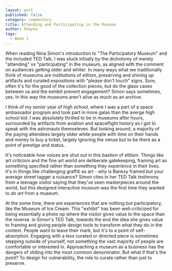 ```yaml
---
layout: post
published: false
category: commentary
title: Attending and Participating in the Museum
author: Shayna
tags:
  - Week 1
---
```


When reading Nina Simon's introduction to "The Participatory Museum" and the included TED Talk, I was stuck intiially by the dichotomy of merely "attending" vs "participating" in the museum, as aligned with the comment on audiences getting older and whiter. In many ways what we traditionally think of museums are institutions of elitism, preserving and shining up artifacts and curated expositions with "please don't touch" signs. Sure, often it's for the good of the collection pieces, but do the glass cases between us and the exhibit prevent engagement? Simon says sometimes, yes. In this way the museums aren't alive as much as an archive.

I think of my senior year of high school, where I was a part of a space ambassador program and took part in more galas than the averge high school kid. I was absolutely thrilled to be in museums after hours, surrounded by artifacts from aviation and spacelfight history as I got to speak with the astronauts themseleves. But looking around, a majority of the paying attendees largely older white people with time on their hands and money to buy a ticket, largely ignoring the venue but to be there as a point of prestige and status. 

It's noticeable how voices are shut out in this bastion of elitism. Things like art criticism and the fine art world are deliberate gatekeeping, framing art as something specified rather than something they experience in their lives. It's in things like challenging graffiti as art - why is Banksy framed but your average street tagger a nuisance? Simon cites in her TED Talk testimony from a teenage visitor saying that they've seen masterpieces around the world, but this designed interactive museum was the first time they wanted to _do art_ from a museum.

At the some time, there are experiences that are nothing but participatory, like the Museum of Ice Cream. This "exhibit" has been well-criticized for being essentially a photo op where the visitor gives value to the space than the reverse. in Simon's TED Talk, towards the end the idea she gives value to framing and giving people design tools to transform what they do in the context. People want to leave their mark, but it's to a point of self-absorption. Engaging with a less curated or directed piece is sometimes stepping outside of yourself, not something the vast majority of people are comfortable or interested in. Approaching a museum as a business has the dangers of sliding into the most common denominator. But what if that's the point? To design for vulnerability, the role to curate rather than just to preserve.